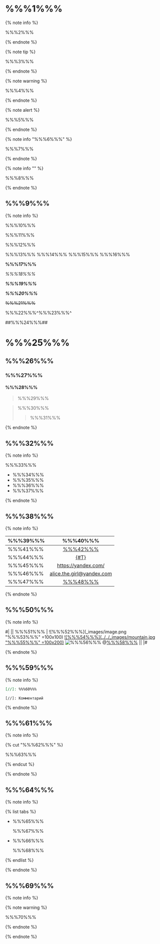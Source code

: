 # %%%1%%%

{% note info %}

%%%2%%%

{% endnote %}

{% note tip %}

%%%3%%%

{% endnote %}

{% note warning %}

%%%4%%%

{% endnote %}

{% note alert %}

%%%5%%%

{% endnote %}

{% note info "%%%6%%%" %}

%%%7%%%

{% endnote %}

{% note info "" %}

%%%8%%%

{% endnote %}

## %%%9%%%

{% note info %}

%%%10%%%

%%%11%%%

%%%12%%%

%%%13%%% %%%14%%% %%%15%%% %%%16%%%

**%%%17%%%**

_%%%18%%%_

**_%%%19%%%_**

_**%%%20%%%**_

~~%%%21%%%~~

%%%22%%%^%%%23%%%^

##%%%24%%%##

# %%%25%%%

## %%%26%%%

### %%%27%%%

#### %%%28%%%

> %%%29%%%

> %%%30%%%
>> %%%31%%%

{% endnote %}

## %%%32%%%

{% note info %}

%%%33%%%

- %%%34%%%
- %%%35%%%
- %%%36%%%
- %%%37%%%

{% endnote %}

## %%%38%%%

{% note info %}

| %%%39%%% | %%%40%%% |
| :------ | :-----: |
| %%%41%%% | [%%%42%%%](url "%%%43%%%") |
| %%%44%%% | [{#T}](./index.md) |
| %%%45%%% | <https://yandex.com/> |
| %%%46%%% | <alice.the.girl@yandex.com> |
| %%%47%%% | [%%%48%%%][1] |

{% endnote %}

## %%%50%%%

{% note info %}

#|
|| %%%51%%% |
![%%%52%%%](_images/image.png "%%%53%%%" =100x100)
[![%%%54%%%](../../_images/mountain.jpg "%%%55%%%" =100x200)](https://yandex.com/images/search?text=mountain)
![%%%56%%%][image1]
@[%%%58%%%](video_id) ||
|#

{% endnote %}

## %%%59%%%

{% note info %}

```markdown
[//]: %%%60%%%
```

`[//]: Комментарий`

{% endnote %}

## %%%61%%%

{% note info %}

{% cut "%%%62%%%" %}

%%%63%%%

{% endcut %}

{% endnote %}

## %%%64%%%

{% note info %}

{% list tabs %}

- %%%65%%%

  %%%67%%%

- %%%66%%%

  %%%68%%%

{% endlist %}

{% endnote %}

## %%%69%%%

{% note info %}

{% note warning %}

%%%70%%%

{% endnote %}

{% endnote %}

[1]: https://yandex.com/ "%%%49%%%"
[image1]: ../../_images/mountain.jpg "%%%57%%%"
